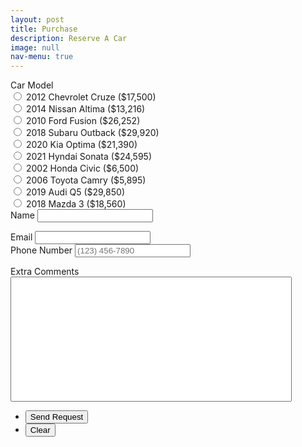 ```yaml
---
layout: post
title: Purchase
description: Reserve A Car
image: null
nav-menu: true
---
```


<style>
	.comment {
		resize: none;
		height: 200px;
		width: 450px;
	}
</style>

<form action="https://submit-form.com/kPfVw0BD" method="POST">
	<label for="name">Car Model</label><div class="field half first">
		<input type="radio" id="2012 Chevrolet Cruze" name="car-selection" value="2012 Chevrolet Cruze" required>
		<label for="2012 Chevrolet Cruze">2012 Chevrolet Cruze ($17,500)</label>
		<br>
		<input type="radio" id="2014 Nissan Altima" name="car-selection" value="2014 Nissan Altima" required>
		<label for="2014 Nissan Altima">2014 Nissan Altima ($13,216)</label>
		<br>
		<input type="radio" id="2010 Ford Fusion" name="car-selection" value="2010 Ford Fusion" required>
		<label for="2010 Ford Fusion">2010 Ford Fusion ($26,252)</label>
		<br>
		<input type="radio" id="2018 Subaru Outback" name="car-selection" value="2018 Subaru Outback" required>
		<label for="2018 Subaru Outback">2018 Subaru Outback ($29,920)</label>
		<br>
		<input type="radio" id="2020 Kia Optima" name="car-selection" value="2020 Kia Optima" required>
		<label for="2020 Kia Optima">2020 Kia Optima ($21,390)</label>
		<br>
		<input type="radio" id="2021 Hyndai Sonata" name="car-selection" value="2021 Hyndai Sonata" required>
		<label for="2021 Hyndai Sonata">2021 Hyndai Sonata ($24,595)</label>
		<br>
		<input type="radio" id="2002 Honda Civic" name="car-selection" value="2002 Honda Civic" required>
		<label for="2002 Honda Civic">2002 Honda Civic ($6,500)</label>
		<br>
		<input type="radio" id="2006 Toyota Camry" name="car-selection" value="2006 Toyota Camry" required>
		<label for="2006 Toyota Camry">2006 Toyota Camry ($5,895)</label>
		<br>
		<input type="radio" id="2019 Audi Q5" name="car-selection" value="2019 Audi Q5" required>
		<label for="2019 Audi Q5">2019 Audi Q5 ($29,850)</label>
		<br>
		<input type="radio" id="2018 Mazda 3" name="car-selection" value="2018 Mazda 3" required>
		<label for="2018 Mazda 3">2018 Mazda 3 ($18,560)</label>
	</div>

<div class="field half first">
<label for="name">Name</label>
<input type="text" name="name" id="name" required/>
<br>

<label for="email">Email</label>
<input type="email" name="email" id="email" required/>
<br>
<label for="phone">Phone Number</label>
<input type="tel" name="phone" maxlength="14" minlength="7" placeholder="(123) 456-7890" required>

</div>

<div class="field">
	<label for="message">Extra Comments</label>

<textarea
id="message"
name="message"
placeholder="Message"
required
class = comment
>

</textarea>
</div>

<ul class="actions">
	<li>
		<input type="submit" value="Send Request" class="special" />
	</li>
	<li>
		<input type="reset" value="Clear" />
	</li>
</ul>

</form>